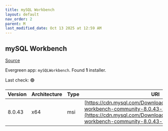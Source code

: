 ```yaml
---
title: mySQL Workbench
layout: default
nav_order: 2
parent: M
last_modified_date: Oct 13 2025 at 12:59 AM
---
```


## mySQL Workbench

[Source](https://dev.mysql.com/doc/workbench/en/)

Evergreen app: `mySQLWorkbench`. Found **1** installer.

Last check: 🟢

| Version | Architecture | Type | URI                                                                                                                                                                                    |
| ------- | ------------ | ---- | -------------------------------------------------------------------------------------------------------------------------------------------------------------------------------------- |
| 8.0.43  | x64          | msi  | [https://cdn.mysql.com/Downloads/MySQLGUITools/mysql-workbench-community-8.0.43-winx64.msi](https://cdn.mysql.com/Downloads/MySQLGUITools/mysql-workbench-community-8.0.43-winx64.msi) |
